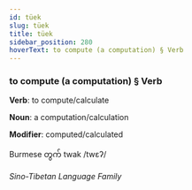 ```yaml
---
id: tüek
slug: tüek
title: tüek
sidebar_position: 280
hoverText: to compute (a computation) § Verb
---
```


### to compute (a computation) § Verb

**Verb**: to compute/calculate

**Noun**: a computation/calculation

**Modifier**: computed/calculated

Burmese တွက် twak /twɛʔ/

*Sino-Tibetan Language Family*